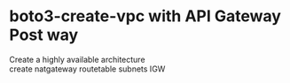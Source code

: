 # boto3-create-vpc with API Gateway Post way
Create a highly available architecture  
create natgateway routetable  subnets IGW
